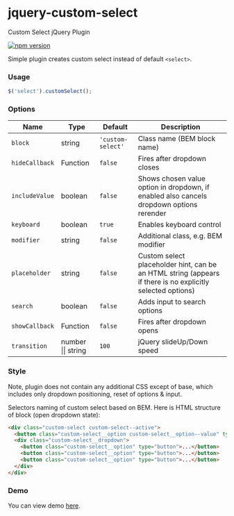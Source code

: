 # jquery-custom-select
Custom Select jQuery Plugin

[![npm version](https://img.shields.io/npm/v/jquery-custom-select.svg)](https://npmjs.com/package/jquery-custom-select)

Simple plugin creates custom select instead of default `<select>`.

### Usage

```js
$('select').customSelect();
```

### Options

Name | Type | Default | Description
---- | ---- | ------- | -----------
`block` | string | `'custom-select'` | Class name (BEM block name)
`hideCallback` | Function | `false` | Fires after dropdown closes
`includeValue` | boolean | `false` | Shows chosen value option in dropdown, if enabled also cancels dropdown options rerender
`keyboard` | boolean | `true` | Enables keyboard control
`modifier` | string | `false` | Additional class, e.g. BEM modifier
`placeholder` | string | `false` | Custom select placeholder hint, can be an HTML string (appears if there is no explicitly selected options)
`search` | boolean | `false` | Adds input to search options
`showCallback` | Function | `false` | Fires after dropdown opens
`transition` | number &#124;&#124; string | `100` | jQuery slideUp/Down speed

### Style

Note, plugin does not contain any additional CSS except of base, which includes only dropdown positioning, reset of options & input. 

Selectors naming of custom select based on BEM. Here is HTML structure of block (open dropdown state):

```html
<div class="custom-select custom-select--active">
  <button class="custom-select__option custom-select__option--value" type="button">...</button>
  <div class="custom-select__dropdown">
    <button class="custom-select__option" type="button">...</button>
    <button class="custom-select__option" type="button">...</button>
    <button class="custom-select__option" type="button">...</button>
  </div>
</div>
```

### Demo

You can view demo [here](https://kvlsrg.github.io/jquery-custom-select/).
